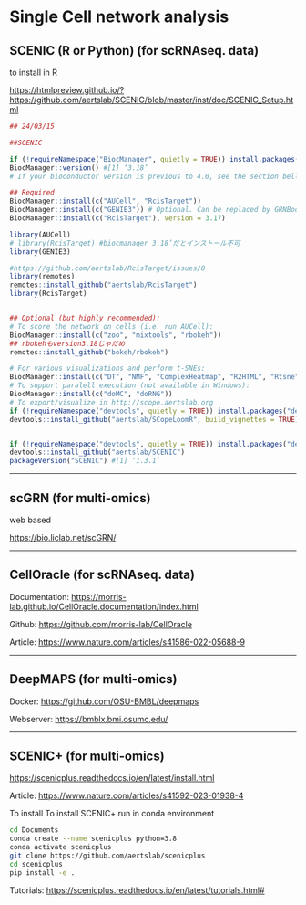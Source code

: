 # Single Cell network analysis

## SCENIC (R or Python) (for scRNAseq. data)
to install in R

https://htmlpreview.github.io/?https://github.com/aertslab/SCENIC/blob/master/inst/doc/SCENIC_Setup.html

```r
## 24/03/15

##SCENIC

if (!requireNamespace("BiocManager", quietly = TRUE)) install.packages("BiocManager")
BiocManager::version() #[1] ‘3.18’
# If your bioconductor version is previous to 4.0, see the section bellow

## Required
BiocManager::install(c("AUCell", "RcisTarget"))
BiocManager::install(c("GENIE3")) # Optional. Can be replaced by GRNBoost
BiocManager::install(c("RcisTarget"), version = 3.17)

library(AUCell)
# library(RcisTarget) #biocmanager 3.18’だとインストール不可
library(GENIE3)

#https://github.com/aertslab/RcisTarget/issues/8
library(remotes)
remotes::install_github("aertslab/RcisTarget")
library(RcisTarget)


## Optional (but highly recommended):
# To score the network on cells (i.e. run AUCell):
BiocManager::install(c("zoo", "mixtools", "rbokeh"))
## rbokehもversion3.18じゃだめ
remotes::install_github("bokeh/rbokeh")

# For various visualizations and perform t-SNEs:
BiocManager::install(c("DT", "NMF", "ComplexHeatmap", "R2HTML", "Rtsne"))
# To support paralell execution (not available in Windows):
BiocManager::install(c("doMC", "doRNG"))
# To export/visualize in http://scope.aertslab.org
if (!requireNamespace("devtools", quietly = TRUE)) install.packages("devtools")
devtools::install_github("aertslab/SCopeLoomR", build_vignettes = TRUE)


if (!requireNamespace("devtools", quietly = TRUE)) install.packages("devtools")
devtools::install_github("aertslab/SCENIC") 
packageVersion("SCENIC") #[1] ‘1.3.1’

```
------------------
## scGRN (for multi-omics)
web based 

https://bio.liclab.net/scGRN/

------------------
## CellOracle (for scRNAseq. data)
Documentation: https://morris-lab.github.io/CellOracle.documentation/index.html

Github: https://github.com/morris-lab/CellOracle

Article: https://www.nature.com/articles/s41586-022-05688-9


------------------
## DeepMAPS (for multi-omics)
Docker:  https://github.com/OSU-BMBL/deepmaps

Webserver: https://bmblx.bmi.osumc.edu/

------------------
## SCENIC+ (for multi-omics)
https://scenicplus.readthedocs.io/en/latest/install.html

Article: https://www.nature.com/articles/s41592-023-01938-4

To install To install SCENIC+ run in conda environment
```sh
cd Documents
conda create --name scenicplus python=3.8
conda activate scenicplus
git clone https://github.com/aertslab/scenicplus
cd scenicplus
pip install -e .
```


Tutorials: https://scenicplus.readthedocs.io/en/latest/tutorials.html#
